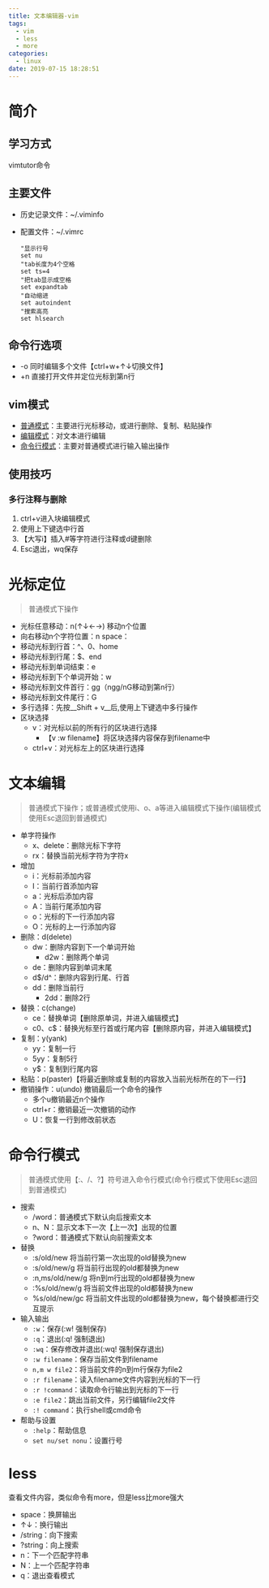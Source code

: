 ```yaml
---
title: 文本编辑器-vim
tags:
  - vim
  - less
  - more
categories:
  - linux
date: 2019-07-15 18:28:51
---
```


# 简介
## 学习方式
vimtutor命令
## 主要文件
- 历史记录文件：~/.viminfo
- 配置文件：~/.vimrc

    ```
    "显示行号
    set nu
    "tab长度为4个空格
    set ts=4
    "把tab显示成空格
    set expandtab
    "自动缩进
    set autoindent
    "搜索高亮
    set hlsearch
    ```
## 命令行选项
* -o 同时编辑多个文件【ctrl+w+↑↓切换文件】
* +n 直接打开文件并定位光标到第n行

## vim模式
* [普通模式](#光标定位)：主要进行光标移动，或进行删除、复制、粘贴操作
* [编辑模式](#文本编辑)：对文本进行编辑
* [命令行模式](#命令行模式)：主要对普通模式进行输入输出操作

## 使用技巧
### 多行注释与删除  
1. ctrl+v进入块编辑模式  
2. 使用上下键选中行首  
3. 【大写i】插入#等字符进行注释或d键删除  
4. Esc退出，wq保存

# 光标定位
>普通模式下操作

* 光标任意移动：n(↑↓←→) 移动n个位置
* 向右移动n个字符位置：n space：
* 移动光标到行首：^、0、home
* 移动光标到行尾：$、end
* 移动光标到单词结束：e
* 移动光标到下个单词开始：w
* 移动光标到文件首行：gg（ngg/nG移动到第n行）
* 移动光标到文件尾行：G
* 多行选择：先按__Shift + v__后,使用上下键选中多行操作
* 区块选择
    - v：对光标以前的所有行的区块进行选择
        + 【v :w filename】将区块选择内容保存到filename中
    - ctrl+v：对光标左上的区块进行选择

# 文本编辑
>普通模式下操作；或普通模式使用i、o、a等进入编辑模式下操作(编辑模式使用Esc退回到普通模式)

* 单字符操作
    + x、delete：删除光标下字符
    + rx：替换当前光标字符为字符x
* 增加
    - i：光标前添加内容
    - I：当前行首添加内容
    - a：光标后添加内容
    - A：当前行尾添加内容
    - o：光标的下一行添加内容
    - O：光标的上一行添加内容
* 删除：d(delete)
    +  dw：删除内容到下一个单词开始
        *  d2w：删除两个单词
    +  de：删除内容到单词末尾
    +  d$/d^：删除内容到行尾、行首
    +  dd：删除当前行
        *  2dd：删除2行
* 替换：c(change)
    + ce：替换单词【删除原单词，并进入编辑模式】
    + c0、c$：替换光标至行首或行尾内容【删除原内容，并进入编辑模式】
* 复制：y(yank)
    + yy：复制一行
    + 5yy：复制5行
    + y$：复制到行尾内容
* 粘贴：p(paster)【将最近删除或复制的内容放入当前光标所在的下一行】
* 撤销操作：u(undo) 撤销最后一个命令的操作
    + 多个u撤销最近n个操作
    + ctrl+r：撤销最近一次撤销的动作
    + U：恢复一行到修改前状态

# 命令行模式
>普通模式使用【:、/、?】符号进入命令行模式(命令行模式下使用Esc退回到普通模式)

* 搜索
    - /word：普通模式下默认向后搜索文本
    - n、N：显示文本下一次【上一次】出现的位置
    - ?word：普通模式下默认向前搜索文本
* 替换
    - :s/old/new 将当前行第一次出现的old替换为new
    - :s/old/new/g 将当前行出现的old都替换为new
    - :n,ms/old/new/g 将n到m行出现的old都替换为new
    - :%s/old/new/g 将当前文件出现的old都替换为new
    - %s/old/new/gc 将当前文件出现的old都替换为new，每个替换都进行交互提示
* 输入输出
    - `:w`：保存(:w! 强制保存)
    - `:q`：退出(:q! 强制退出)
    - `:wq`：保存修改并退出(:wq! 强制保存退出)
    - `:w filename`：保存当前文件到filename
    - `n,m w file2`：将当前文件的n到m行保存为file2
    - `:r filename`：读入filename文件内容到光标的下一行
    - `:r !command`：读取命令行输出到光标的下一行
    - `:e file2`：跳出当前文件，另行编辑file2文件
    - `:! command`：执行shell或cmd命令
* 帮助与设置
    - `:help`：帮助信息
    - `set nu/set nonu`：设置行号

# less
查看文件内容，类似命令有more，但是less比more强大

* space：换屏输出
* ↑↓：换行输出
* /string：向下搜索
* ?string：向上搜索
* n：下一个匹配字符串
* N：上一个匹配字符串
* q：退出查看模式
